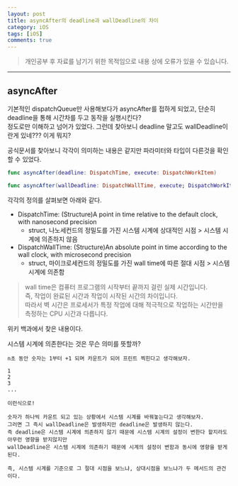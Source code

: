 ```yaml
---
layout: post
title: asyncAfter의 deadline과 wallDeadline의 차이
category: iOS
tags: [iOS]
comments: true
---
```


> 개인공부 후 자료를 남기기 위한 목적임으로 내용 상에 오류가 있을 수 있습니다.    

<hr>


## asyncAfter

기본적인 dispatchQueue만 사용해보다가 asyncAfter를 접하게 되었고, 단순히 deadline을 통해 시간차를 두고 동작을 실행시킨다?<br>
정도로만 이해하고 넘어가 있었다. 그런데 찾아보니 deadline 말고도 wallDeadline이란게 있네??? 이게 뭐지?

공식문서를 찾아보니 각각이 의미하는 내용은 같지만 파라미터와 타입이 다른것을 확인할 수 있었다.

```swift
func asyncAfter(deadline: DispatchTime, execute: DispatchWorkItem)

func asyncAfter(wallDeadline: DispatchWallTime, execute; DispatchWorkItem)
```

각각의 정의를 살펴보면 아래와 같다.

- DispatchTime: (Structure)A point in time relative to the default clock, with nanosecond precision
  - struct, 나노세컨드의 정밀도를 가진 시스템 시계에 상대적인 시점 > 시스템 시계에 의존하지 않음
- DispatchWallTime: (Structure)An absolute point in time according to the wall clock, with microsecond precision
  - struct, 마이크로세컨드의 정밀도를 가진 wall time에 따른 절대 시점 > 시스템 시계에 의존함

> wall time은  컴퓨터 프로그램의 시작부터 끝까지 걸린 실제 시간입니다.      
즉, 작업이 완료된 시간과 작업이 시작된 시간의 차이입니다.           
따라서 벽 시간은 프로세서가 특정 작업에 대해 적극적으로 작업하는 시간만을 측정하는 CPU 시간과 다릅니다.

위키 백과에서 찾은 내용이다.

시스템 시계에 의존한다는 것은 무슨 의미를 뜻할까?

```
n초 동안 숫자는 1부터 +1 되며 카운트가 되어 프린트 찍힌다고 생각해보자.

1
2
3
...

이런식으로!

숫자가 하나씩 카운트 되고 있는 상황에서 시스템 시계를 바꿔놓는다고 생각해보자.
그러면 그 즉시 wallDeadline은 발생하지만 deadline은 발생하지 않는다.
즉 deadline은 시스템 시계에 의존하지 않기 때문에 시스템 시계의 설정이 변한다 할지라도 아무런 영향을 받지않지만
wallDeadline은 시스템 시계에 의존하기 때문에 시계의 설정이 변함과 동시에 영향을 받게 된다.

즉, 시스템 시계를 기준으로 그 절대 시점을 보느냐, 상대시점을 보느냐가 두 메서드의 관건이다.

